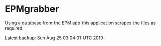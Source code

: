 # EPMgrabber
Using a database from the EPM app this application scrapes the files as required


Latest backup: Sun Aug 25 03:04:01 UTC 2019
